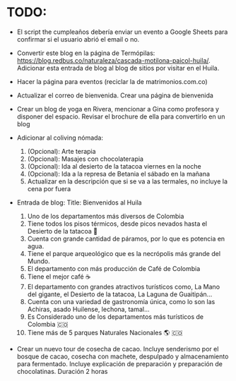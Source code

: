 # TODO:
- El script the cumpleaños debería enviar un evento a Google Sheets para confirmar si el usuario abrió el email o no. 
- Convertir este blog en la página de Termópilas: https://blog.redbus.co/naturaleza/cascada-motilona-paicol-huila/. Adicionar esta entrada de blog al blog de sitios por visitar en el Huila.
- Hacer la página para eventos (reciclar la de matrimonios.com.co)
- Actualizar el correo de bienvenida. Crear una página de bienvenida
- Crear un blog de yoga en Rivera, mencionar a Gina como profesora y disponer del espacio. Revisar el brochure de ella para convertirlo en un blog
- Adicionar al coliving nómada:
    1. (Opcional): Arte terapia
    1. (Opcional): Masajes con chocolaterapia
    2. (Opcional): Ida al desierto de la tatacoa viernes en la noche
    3. (Opcional): Ida a la represa de Betania el sábado en la mañana
    4. Actualizar en la descripción que si se va a las termales, no incluye la cena por fuera
- Entrada de blog:
    Title: Bienvenidos al Huila
    1. Uno de los departamentos más diversos de Colombia
    2. Tiene todos los pisos térmicos, desde picos nevados hasta el Desierto de la tatacoa 🗻
    3. Cuenta con grande cantidad de páramos, por lo que es potencia en agua.
    4. Tiene el parque arqueológico que es la necrópolis más grande del Mundo.
    5. El departamento con más producción de Café de Colombia
    6. Tiene el mejor café ☕️
    7. El departamento con grandes atractivos turísticos como, La Mano del gigante, el Desierto de la tatacoa, La Laguna de Guaitipán…
    8. Cuenta con una variedad de gastronomía única, como lo son las Achiras, asado Huilense, lechona, tamal…
    9. Es Considerado uno de los departamentos más turísticos de Colombia 🇨🇴
    10. Tiene más de 5 parques Naturales Nacionales 🌎 🇨🇴

- Crear un nuevo tour de cosecha de cacao. Incluye senderismo por el bosque de cacao, cosecha con machete, despulpado y almacenamiento para fermentado. Incluye explicación de preparación y preparación de chocolatinas. Duración 2 horas